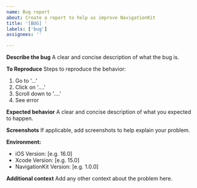 ```yaml
---
name: Bug report
about: Create a report to help us improve NavigationKit
title: '[BUG] '
labels: ['bug']
assignees: ''

---
```


**Describe the bug**
A clear and concise description of what the bug is.

**To Reproduce**
Steps to reproduce the behavior:
1. Go to '...'
2. Click on '....'
3. Scroll down to '....'
4. See error

**Expected behavior**
A clear and concise description of what you expected to happen.

**Screenshots**
If applicable, add screenshots to help explain your problem.

**Environment:**
 - iOS Version: [e.g. 16.0]
 - Xcode Version: [e.g. 15.0]
 - NavigationKit Version: [e.g. 1.0.0]

**Additional context**
Add any other context about the problem here. 